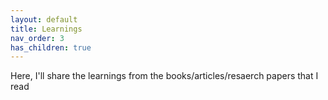 ```yaml
---
layout: default
title: Learnings
nav_order: 3
has_children: true
---
```


Here, I'll share the learnings from the books/articles/resaerch papers that I read
